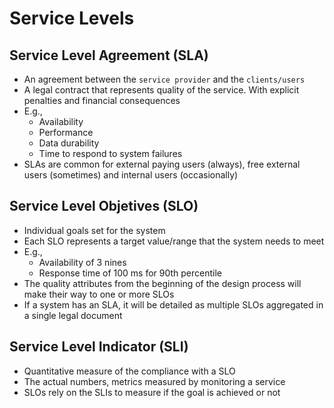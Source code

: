 # Service Levels

## Service Level Agreement (SLA)

- An agreement between the `service provider` and the `clients/users`
- A legal contract that represents quality of the service. With explicit penalties and financial consequences
- E.g.,
  - Availability
  - Performance
  - Data durability
  - Time to respond to system failures
- SLAs are common for external paying users (always), free external users (sometimes) and internal users (occasionally)

## Service Level Objetives (SLO)

- Individual goals set for the system
- Each SLO represents a target value/range that the system needs to meet
- E.g.,
  - Availability of 3 nines
  - Response time of 100 ms for 90th percentile
- The quality attributes from the beginning of the design process will make their way to one or more SLOs
- If a system has an SLA, it will be detailed as multiple SLOs aggregated in a single legal document

## Service Level Indicator (SLI)

- Quantitative measure of the compliance with a SLO
- The actual numbers, metrics measured by monitoring a service
- SLOs rely on the SLIs to measure if the goal is achieved or not
